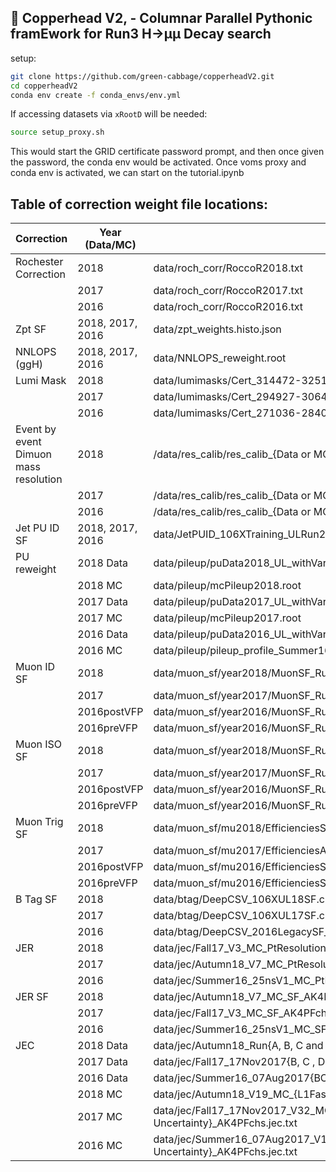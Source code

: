 ## 🐍 Copperhead V2, - Columnar Parallel Pythonic framEwork for Run3 H&rarr;µµ Decay search

setup:
```bash
git clone https://github.com/green-cabbage/copperheadV2.git
cd copperheadV2
conda env create -f conda_envs/env.yml 
```
If accessing datasets via `xRootD` will be needed:
```bash
source setup_proxy.sh
```

This would start the GRID certificate password prompt, and then once given the password, the conda env would be activated. Once voms proxy and conda env is activated, we can start on the tutorial.ipynb

## Table of correction weight file locations:

| Correction | Year (Data/MC) | Location |
| ------------- | ------------- | ------------- |
| Rochester Correction | 2018 | data/roch_corr/RoccoR2018.txt  |
|   | 2017 | data/roch_corr/RoccoR2017.txt  |
|   | 2016 | data/roch_corr/RoccoR2016.txt  |
| Zpt SF | 2018, 2017, 2016 | data/zpt_weights.histo.json |
| NNLOPS (ggH) | 2018, 2017, 2016 | data/NNLOPS_reweight.root |
| Lumi Mask  | 2018 | data/lumimasks/Cert_314472-325175_13TeV_Legacy2018_Collisions18_JSON.txt  |
|   | 2017 | data/lumimasks/Cert_294927-306462_13TeV_UL2017_Collisions17_GoldenJSON.txt  |
|   | 2016 | data/lumimasks/Cert_271036-284044_13TeV_Legacy2016_Collisions16_JSON.txt  |
| Event by event Dimuon mass resolution | 2018 | /data/res_calib/res_calib_{Data or MC}_2018.root  |
|   | 2017 | /data/res_calib/res_calib_{Data or MC}_2017.root    |
|   | 2016 | /data/res_calib/res_calib_{Data or MC}_2016.root   |
| Jet PU ID SF | 2018, 2017, 2016 | data/JetPUID_106XTraining_ULRun2_EffSFandUncties_v1.root |
| PU reweight | 2018 Data | data/pileup/puData2018_UL_withVar.root |
|   | 2018 MC | data/pileup/mcPileup2018.root  |
|   | 2017 Data | data/pileup/puData2017_UL_withVar.root|
|   | 2017 MC | data/pileup/mcPileup2017.root  |
|   | 2016 Data | data/pileup/puData2016_UL_withVar.root |
|   | 2016 MC | data/pileup/pileup_profile_Summer16.root  |
| Muon ID SF | 2018  | data/muon_sf/year2018/MuonSF_Run2018_UL_ID.root |
|   | 2017 | data/muon_sf/year2017/MuonSF_Run2017_UL_ID.root  |
|   | 2016postVFP | data/muon_sf/year2016/MuonSF_Run2016_UL_ID.root  |
|   | 2016preVFP | data/muon_sf/year2016/MuonSF_Run2016_UL_HIPM_ID.root  |
| Muon ISO SF | 2018  | data/muon_sf/year2018/MuonSF_Run2018_UL_ISO.root |
|   | 2017 | data/muon_sf/year2017/MuonSF_Run2017_UL_ISO.root  |
|   | 2016postVFP | data/muon_sf/year2016/MuonSF_Run2016_UL_ISO.root  |
|   | 2016preVFP | data/muon_sf/year2016/MuonSF_Run2016_UL_HIPM_ISO.root  |
| Muon Trig SF | 2018  | data/muon_sf/mu2018/EfficienciesStudies_2018_trigger_EfficienciesAndSF_2018Data_BeforeMuonHLTUpdate.root |
|   | 2017 | data/muon_sf/mu2017/EfficienciesAndSF_RunBtoF_Nov17Nov2017.root |
|   | 2016postVFP | data/muon_sf/mu2016/EfficienciesStudies_2016_trigger_EfficienciesAndSF_RunGtoH.root  |
|   | 2016preVFP | data/muon_sf/mu2016/EfficienciesStudies_2016_trigger_EfficienciesAndSF_RunBtoF.root |
| B Tag SF | 2018  | data/btag/DeepCSV_106XUL18SF.csv |
|   | 2017 | data/btag/DeepCSV_106XUL17SF.csv  |
|   | 2016 | data/btag/DeepCSV_2016LegacySF_V1.csv |
| JER | 2018  | data/jec/Fall17_V3_MC_PtResolution_AK4PFchs.jr.txt |
|   | 2017 | data/jec/Autumn18_V7_MC_PtResolution_AK4PFchs.jr.txt |
|   | 2016 | data/jec/Summer16_25nsV1_MC_PtResolution_AK4PFchs.jr.txt |
| JER SF | 2018  | data/jec/Autumn18_V7_MC_SF_AK4PFchs.jersf.txt |
|   | 2017 | data/jec/Fall17_V3_MC_SF_AK4PFchs.jersf.txt |
|   | 2016 | data/jec/Summer16_25nsV1_MC_SF_AK4PFchs.jersf.txt |
| JEC | 2018 Data | data/jec/Autumn18_Run{A, B, C and D}_V19_DATA_Uncertainty_AK4PFchs.junc.txt |
|   | 2017 Data | data/jec/Fall17_17Nov2017{B, C , DE, and F}_V32_DATA_Uncertainty_AK4PFchs.junc.txt |
|   | 2016 Data | data/jec/Summer16_07Aug2017{BCD, EF and GH}_V11_DATA_Uncertainty_AK4PFchs.junc.txt |
|  | 2018 MC | data/jec/Autumn18_V19_MC_{L1FastJet, L2Relative, L3Absolute, L2L3Residual and Uncertainty}_AK4PFchs.jec.txt |
|   | 2017 MC | data/jec/Fall17_17Nov2017_V32_MC_{L1FastJet, L2Relative, L3Absolute L2L3Residual and Uncertainty}_AK4PFchs.jec.txt |
|   | 2016 MC | data/jec/Summer16_07Aug2017_V11_MC_{L1FastJet, L3Absolute, L2L3Residual and Uncertainty}_AK4PFchs.jec.txt |

